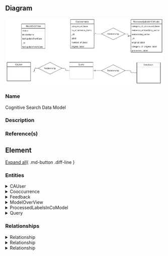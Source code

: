 

## Diagram

![Cognitive Search Data Model](../img/logicalerd_SJj0K3a74H2Y.png)


### Name


Cognitive Search Data Model



### Description




### Reference(s)




## Element

[Expand all](#){ .md-button .diff-line }


### Entities


    

<details markdown=1>
<summary markdown="span">CAUser</summary>

<table>
    <caption></caption>
    <thead>
        <tr>
            <th></th>
            <th></th>
        </tr>
    </thead>
    <tr>
        <td> <strong>Name</strong> </td>
        <td>CAUser</td>
    </tr>
    <tr>
        <td> <strong>Description</strong> </td>
        <td></td>
    </tr>
    <tr>
        <td> <strong>Attributes</strong> </td>
        
        <td>
                
                <div><strong>avatar,</strong>[]</div>
                <div></div>
                
                <div><strong>chatbotToken,</strong>[]</div>
                <div></div>
                
                <div><strong>email,</strong>[]</div>
                <div></div>
                
                <div><strong>focusRole,</strong>[]</div>
                <div></div>
                
                <div><strong>fullname,</strong>[]</div>
                <div></div>
                
                <div><strong>jobResponsibilities,</strong>[]</div>
                <div></div>
                
                <div><strong>lastLoginDate,</strong>[]</div>
                <div></div>
                
                <div><strong>notesId,</strong>[]</div>
                <div></div>
                
                <div><strong>password,</strong>[]</div>
                <div>placeholder will not store it</div>
                
                <div><strong>username,</strong>[]</div>
                <div></div>
                
            </td>
        
    </tr>
</table>


</details>


    

<details markdown=1>
<summary markdown="span">Cooccurrence</summary>

<table>
    <caption></caption>
    <thead>
        <tr>
            <th></th>
            <th></th>
        </tr>
    </thead>
    <tr>
        <td> <strong>Name</strong> </td>
        <td>Cooccurrence</td>
    </tr>
    <tr>
        <td> <strong>Description</strong> </td>
        <td></td>
    </tr>
    <tr>
        <td> <strong>Attributes</strong> </td>
        
        <td>
                
                <div><strong>category_of_label,</strong>[String]</div>
                <div></div>
                
                <div><strong>co_occurrence_items,</strong>[Array]</div>
                <div></div>
                
                <div><strong>label,</strong>[String]</div>
                <div></div>
                
                <div><strong>number_of_label,</strong>[Int]</div>
                <div></div>
                
                <div><strong>original_label,</strong>[String]</div>
                <div></div>
                
                <div><strong>_id,</strong>[String]</div>
                <div></div>
                
            </td>
        
    </tr>
</table>


</details>


    

<details markdown=1>
<summary markdown="span">Feedback</summary>

<table>
    <caption></caption>
    <thead>
        <tr>
            <th></th>
            <th></th>
        </tr>
    </thead>
    <tr>
        <td> <strong>Name</strong> </td>
        <td>Feedback</td>
    </tr>
    <tr>
        <td> <strong>Description</strong> </td>
        <td></td>
    </tr>
    <tr>
        <td> <strong>Attributes</strong> </td>
        
        <td>
                
                <div><strong>archId,</strong>[]</div>
                <div></div>
                
                <div><strong>comments,</strong>[]</div>
                <div></div>
                
                <div><strong>relevence,</strong>[]</div>
                <div></div>
                
                <div><strong>userId,</strong>[]</div>
                <div></div>
                
            </td>
        
    </tr>
</table>


</details>


    

<details markdown=1>
<summary markdown="span">ModelOverView</summary>

<table>
    <caption></caption>
    <thead>
        <tr>
            <th></th>
            <th></th>
        </tr>
    </thead>
    <tr>
        <td> <strong>Name</strong> </td>
        <td>ModelOverView</td>
    </tr>
    <tr>
        <td> <strong>Description</strong> </td>
        <td>record model training status</td>
    </tr>
    <tr>
        <td> <strong>Attributes</strong> </td>
        
        <td>
                
                <div><strong>lastUpdateFinishDate,</strong>[Date String]</div>
                <div>for example: 2021-09-24 05:03:01</div>
                
                <div><strong>lastUpdateStartDate,</strong>[Date String]</div>
                <div>for example: 2021-09-24 05:03:01</div>
                
                <div><strong>ModelName,</strong>[String]</div>
                <div>Co-occurrence</div>
                
                <div><strong>status,</strong>[String]</div>
                <div>In Progress/Completed/Failed</div>
                
                <div><strong>_id,</strong>[String]</div>
                <div></div>
                
            </td>
        
    </tr>
</table>


</details>


    

<details markdown=1>
<summary markdown="span">ProcessedLabelsInCoModel</summary>

<table>
    <caption></caption>
    <thead>
        <tr>
            <th></th>
            <th></th>
        </tr>
    </thead>
    <tr>
        <td> <strong>Name</strong> </td>
        <td>ProcessedLabelsInCoModel</td>
    </tr>
    <tr>
        <td> <strong>Description</strong> </td>
        <td></td>
    </tr>
    <tr>
        <td> <strong>Attributes</strong> </td>
        
        <td>
                
                <div><strong>category_of_original_label,</strong>[String]</div>
                <div></div>
                
                <div><strong>category_of_processed_label,</strong>[String]</div>
                <div></div>
                
                <div><strong>embedding_vector,</strong>[Array]</div>
                <div></div>
                
                <div><strong>original_label,</strong>[String]</div>
                <div></div>
                
                <div><strong>processed_label,</strong>[Array]</div>
                <div></div>
                
                <div><strong>sentence_embedding_vector,</strong>[Array]</div>
                <div></div>
                
                <div><strong>_id,</strong>[]</div>
                <div></div>
                
            </td>
        
    </tr>
</table>


</details>


    

<details markdown=1>
<summary markdown="span">Query</summary>

<table>
    <caption></caption>
    <thead>
        <tr>
            <th></th>
            <th></th>
        </tr>
    </thead>
    <tr>
        <td> <strong>Name</strong> </td>
        <td>Query</td>
    </tr>
    <tr>
        <td> <strong>Description</strong> </td>
        <td></td>
    </tr>
    <tr>
        <td> <strong>Attributes</strong> </td>
        
        <td>
                
                <div><strong>text,</strong>[]</div>
                <div></div>
                
                <div><strong>type,</strong>[]</div>
                <div></div>
                
                <div><strong>_id,</strong>[]</div>
                <div></div>
                
            </td>
        
    </tr>
</table>


</details>


    



### Relationships


    

<details markdown=1>
<summary markdown="span">Relationship</summary>

<table>
    <caption></caption>
    <thead>
        <tr>
            <th></th>
            <th></th>
        </tr>
    </thead>
    <tr>
        <td> <strong>Name</strong> </td>
        <td>Relationship</td>
    </tr>
    <tr>
        <td> <strong>Description</strong> </td>
        <td></td>
    </tr>
    <tr>
        <td> <strong>Attributes</strong> </td>
        
        <td>
                
            </td>
        
    </tr>
    <tr>
        <td> <strong>Relationship Connections</strong> </td>
        
        <td>
                
                <div><strong>*,</strong>[*]</div>
                <div>Query</div>
                
                <div><strong>1,</strong>[1]</div>
                <div>CAUser</div>
                
            </td>
        
    </tr>
</table>


</details>


    

<details markdown=1>
<summary markdown="span">Relationship</summary>

<table>
    <caption></caption>
    <thead>
        <tr>
            <th></th>
            <th></th>
        </tr>
    </thead>
    <tr>
        <td> <strong>Name</strong> </td>
        <td>Relationship</td>
    </tr>
    <tr>
        <td> <strong>Description</strong> </td>
        <td></td>
    </tr>
    <tr>
        <td> <strong>Attributes</strong> </td>
        
        <td>
                
            </td>
        
    </tr>
    <tr>
        <td> <strong>Relationship Connections</strong> </td>
        
        <td>
                
                <div><strong>1,</strong>[1]</div>
                <div>Query</div>
                
                <div><strong>*,</strong>[*]</div>
                <div>Feedback</div>
                
            </td>
        
    </tr>
</table>


</details>


    

<details markdown=1>
<summary markdown="span">Relationship</summary>

<table>
    <caption></caption>
    <thead>
        <tr>
            <th></th>
            <th></th>
        </tr>
    </thead>
    <tr>
        <td> <strong>Name</strong> </td>
        <td>Relationship</td>
    </tr>
    <tr>
        <td> <strong>Description</strong> </td>
        <td></td>
    </tr>
    <tr>
        <td> <strong>Attributes</strong> </td>
        
        <td>
                
            </td>
        
    </tr>
    <tr>
        <td> <strong>Relationship Connections</strong> </td>
        
        <td>
                
                <div><strong>*,</strong>[*]</div>
                <div>Cooccurrence</div>
                
                <div><strong>1,</strong>[1]</div>
                <div>ProcessedLabelsInCoModel</div>
                
            </td>
        
    </tr>
</table>


</details>


    

